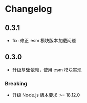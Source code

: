 # Changelog

## 0.3.1

* fix: 修正 esm 模块版本加载问题

## 0.3.0 

* 升级基础依赖，使用 esm 模块实现

### Breaking
* 升级 Node.js 版本要求 >= 18.12.0

